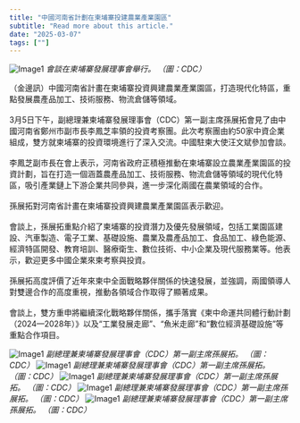 ```yaml
---
title: "中國河南省計劃在柬埔寨投建農業產業園區"
subtitle: "Read more about this article."
date: "2025-03-07"
tags: [""]
---
```


![Image1](/thumbnails/henan-agri-park.jpg "Meeting")
*會談在柬埔寨發展理事會舉行。 （圖：CDC）*

（金邊訊）中國河南省計畫在柬埔寨投資興建農業產業園區，打造現代化特區，重點發展農產品加工、技術服務、物流倉儲等領域。<br/><br/>
3月5日下午，副總理兼柬埔寨發展理事會（CDC）第一副主席孫展拓會見了由中國河南省鄭州市副市長李鳳芝率領的投資考察團。此次考察團由約50家中資企業組成，雙方就柬埔寨的投資環境進行了深入交流。中國駐柬大使汪文斌參加會談。<br/><br/>
李鳳芝副市長在會上表示，河南省政府正積極推動在柬埔寨設立農業產業園區的投資計劃，旨在打造一個涵蓋農產品加工、技術服務、物流倉儲等領域的現代化特區，吸引產業鏈上下游企業共同參與，進一步深化兩國在農業領域的合作。<br/><br/>
孫展拓對河南省計畫在柬埔寨投資興建農業產業園區表示歡迎。<br/><br/>
會談上，孫展拓重點介紹了柬埔寨的投資潛力及優先發展領域，包括工業園區建設、汽車製造、電子工業、基礎設施、農業及農產品加工、食品加工、綠色能源、經濟特區開發、教育培訓、醫療衛生、數位技術、中小企業及現代服務業等。他表示，歡迎更多中國企業來柬考察與投資。<br/><br/>
孫展拓高度評價了近年來柬中全面戰略夥伴關係的快速發展，並強調，兩國領導人對雙邊合作的高度重視，推動各領域合作取得了顯著成果。<br/><br/>
會談上，雙方重申將繼續深化戰略夥伴關係，攜手落實《柬中命運共同體行動計劃（2024—2028年）》以及“工業發展走廊”、“魚米走廊”和“數位經濟基礎設施”等重點合作項目。

![Image1](/images/henan-agri-park/img1.jpg "Meeting")
*副總理兼柬埔寨發展理事會（CDC）第一副主席孫展拓。 （圖：CDC）*
![Image1](/images/henan-agri-park/img2.jpg "Meeting")
*副總理兼柬埔寨發展理事會（CDC）第一副主席孫展拓。 （圖：CDC）*
![Image1](/images/henan-agri-park/img3.jpg "Meeting")
*副總理兼柬埔寨發展理事會（CDC）第一副主席孫展拓。 （圖：CDC）*
![Image1](/images/henan-agri-park/img4.jpg "Meeting")
*副總理兼柬埔寨發展理事會（CDC）第一副主席孫展拓。 （圖：CDC）*
![Image1](/images/henan-agri-park/img5.jpg "Meeting")
*副總理兼柬埔寨發展理事會（CDC）第一副主席孫展拓。 （圖：CDC）*
